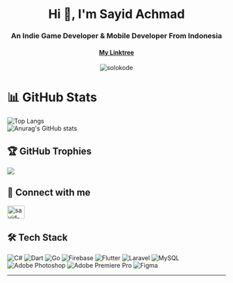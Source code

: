<h1 align="center">Hi 👋, I'm Sayid Achmad</h1>
<h3 align="center">An Indie Game Developer & Mobile Developer From Indonesia</h3>
<h4 align="center"><a href="https://solokode.github.io/">My Linktree</a></h3>
<p align="center"> <img src="https://komarev.com/ghpvc/?username=solokode&label=Profile%20views&color=0e75b6&style=flat" alt="solokode" /> </p>

# 📊 GitHub Stats
![Top Langs](https://github-readme-stats.vercel.app/api/top-langs/?username=solokode&langs_count=3&theme=monokai&include_all_commits=true&count_private=true&card_width=420"&exclude_repo=EventSnap,solokode.github.io,GayaGini.io,GayaGini,FirstRepo,member,KivyMD-data,ecc_detch,itbox_advanced&size_weight=0&count_weight=0) <br/>
![Anurag's GitHub stats](https://github-readme-stats.vercel.app/api?username=solokode\&include_all_commits=true&theme=monokai\&rank_icon=github&hide=issues&card_width=320")
## 🏆 GitHub Trophies
![](https://github-profile-trophy.vercel.app/?username=solokode&theme=monokai&no-frame=false&no-bg=true&margin-w=44&margin-h=44&row=2&column=3&)

## 🔗 Connect with me
<p align="left"><a href="https://linkedin.com/in/sayid-achmad" target="blank"><img align="center" src="https://raw.githubusercontent.com/rahuldkjain/github-profile-readme-generator/master/src/images/icons/Social/linked-in-alt.svg" alt="sayid-achmad" height="30" width="40" /></a></p>

## 🛠️ Tech Stack
![C#](https://img.shields.io/badge/c%23-%23239120.svg?style=for-the-badge&logo=csharp&logoColor=white) ![Dart](https://img.shields.io/badge/dart-%230175C2.svg?style=for-the-badge&logo=dart&logoColor=white) ![Go](https://img.shields.io/badge/go-%2300ADD8.svg?style=for-the-badge&logo=go&logoColor=white) ![Firebase](https://img.shields.io/badge/firebase-%23039BE5.svg?style=for-the-badge&logo=firebase) ![Flutter](https://img.shields.io/badge/Flutter-%2302569B.svg?style=for-the-badge&logo=Flutter&logoColor=white) ![Laravel](https://img.shields.io/badge/laravel-%23FF2D20.svg?style=for-the-badge&logo=laravel&logoColor=white) ![MySQL](https://img.shields.io/badge/mysql-4479A1.svg?style=for-the-badge&logo=mysql&logoColor=white) ![Adobe Photoshop](https://img.shields.io/badge/adobe%20photoshop-%2331A8FF.svg?style=for-the-badge&logo=adobe%20photoshop&logoColor=white) ![Adobe Premiere Pro](https://img.shields.io/badge/Adobe%20Premiere%20Pro-9999FF.svg?style=for-the-badge&logo=Adobe%20Premiere%20Pro&logoColor=white) ![Figma](https://img.shields.io/badge/figma-%23F24E1E.svg?style=for-the-badge&logo=figma&logoColor=white) 

---
